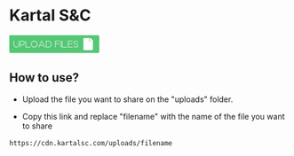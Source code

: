 # Kartal S&C

[![uploadbutton](https://github.com/KARTAL-Strategy-Consulting/cdn/blob/eagle-eyes/logo/more/uploadfiles.jpg?raw=true)](https://github.com/KARTAL-Strategy-Consulting/cdn/upload/eagle-eyes/uploads)

## How to use?

- Upload the file you want to share on the "uploads" folder.

- Copy this link and replace "filename" with the name of the file you want to share

```sh
https://cdn.kartalsc.com/uploads/filename
```

